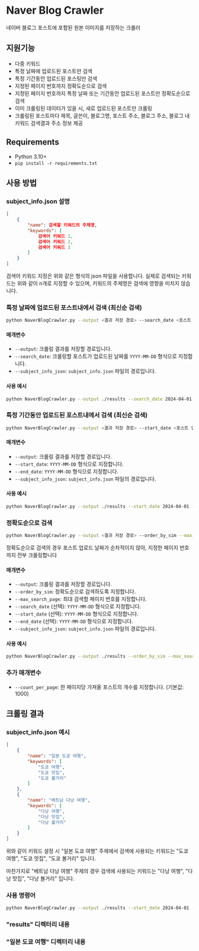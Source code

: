 # Naver Blog Crawler
네이버 블로그 포스트에 포함된 원본 이미지를 저장하는 크롤러

## 지원기능
- 다중 키워드
- 특정 날짜에 업로드된 포스트만 검색
- 특정 기간동안 업로드된 포스팅만 검색
- 지정된 페이지 번호까지 정확도순으로 검색
- 지정된 페이지 번호까지 특정 날짜 또는 기간동안 업로드된 포스트만 정확도순으로 검색
- 이미 크롤링된 데이터가 있을 시, 새로 업로드된 포스트만 크롤링
- 크롤링된 포스트마다 제목, 글쓴이, 블로그명, 포스트 주소, 블로그 주소, 블로그 내 키워드 검색결과 주소 정보 제공

## Requirements
- Python 3.10+
- `pip install -r requirements.txt`

## 사용 방법
### subject_info.json 설명
```json
[
    {
        "name": 검색할 키워드의 주제명,
        "keywords": [
            검색어 키워드 1,
            검색어 키워드 2,
            검색어 키워드 3
        ]
    }
]
```
검색어 키워드 지정은 위와 같은 형식의 json 파일을 사용합니다.
실제로 검색되는 키워드는 위와 같이 n개로 지정할 수 있으며, 키워드의 주제명은 검색에 영향을 미치지 않습니다.

### 특정 날짜에 업로드된 포스트내에서 검색 (최신순 검색)
```bash
python NaverBlogCrawler.py --output <결과 저장 경로> --search_date <포스트 업로드 날짜> --subject_info_json <subject_info.json 파일 경로>
```

#### 매개변수
- `--output`: 크롤링 결과를 저장할 경로입니다.
- `--search_date`: 크롤링할 포스트가 업로드된 날짜를 `YYYY-MM-DD` 형식으로 지정합니다.
- `--subject_info_json`: `subject_info.json` 파일의 경로입니다.

#### 사용 예시
```bash
python NaverBlogCrawler.py --output ./results --search_date 2024-04-01 --subject_info_json ./subject_info.json
```

### 특정 기간동안 업로드된 포스트내에서 검색 (최신순 검색)
```bash
python NaverBlogCrawler.py --output <결과 저장 경로> --start_date <포스트 업로드 날짜 범위 시작> --end_date <포스트 업로드 날짜 범위 끝> --subject_info_json <subject_info.json 파일 경로>
```

#### 매개변수
- `--output`: 크롤링 결과를 저장할 경로입니다.
- `--start_date`: `YYYY-MM-DD` 형식으로 지정합니다.
- `--end_date`: `YYYY-MM-DD` 형식으로 지정합니다.
- `--subject_info_json`: `subject_info.json` 파일의 경로입니다.

#### 사용 예시
```bash
python NaverBlogCrawler.py --output ./results --start_date 2024-04-01 --end_date 2024-04-05 --subject_info_json ./subject_info.json
```

### 정확도순으로 검색
```bash
python NaverBlogCrawler.py --output <결과 저장 경로> --order_by_sim --max_search_page <최대 검색할 페이지 번호> --subject_info_json <subject_info.json 파일 경로>
```
정확도순으로 검색의 경우 포스트 업로드 날짜가 순차적이지 않아, 지정한 페이지 번호까지 전부 크롤링합니다

#### 매개변수
- `--output`: 크롤링 결과를 저장할 경로입니다.
- `--order_by_sim`: 정확도순으로 검색하도록 지정합니다.
- `--max_search_page`: 최대 검색할 페이지 번호를 지정합니다.
- `--search_date` (선택): `YYYY-MM-DD` 형식으로 지정합니다.
- `--start_date` (선택): `YYYY-MM-DD` 형식으로 지정합니다.
- `--end_date` (선택): `YYYY-MM-DD` 형식으로 지정합니다.
- `--subject_info_json`: `subject_info.json` 파일의 경로입니다.

#### 사용 예시
```bash
python NaverBlogCrawler.py --output ./results --order_by_sim --max_search_page 10 --subject_info_json ./subject_info.json
```

### 추가 매개변수
- `--count_per_page`: 한 페이지당 가져올 포스트의 개수를 지정합니다. (기본값: 1000)

## 크롤링 결과
### subject_info.json 예시
```json
[
    {
        "name": "일본 도쿄 여행",
        "keywords": [
            "도쿄 여행",
            "도쿄 맛집",
            "도쿄 볼거리"
        ]
    },
    {
        "name": "베트남 다낭 여행",
        "keywords": [
            "다낭 여행",
            "다낭 맛집",
            "다낭 볼거리"
        ]
    }
]
```
위와 같이 키워드 설정 시 "일본 도쿄 여행" 주제에서 검색에 사용되는 키워드는 "도쿄 여행", "도쿄 맛집", "도쿄 볼거리" 입니다.

마찬가지로 "베트남 다낭 여행" 주제의 경우 검색에 사용되는 키워드는 "다낭 여행", "다낭 맛집", "다낭 볼거리" 입니다.

### 사용 명령어
```bash
python NaverBlogCrawler.py --output ./results --start_date 2024-04-01 --end_date 2024-04-05 --subject_info_json ./subject_info.json
```

### "results" 디렉터리 내용

### "일본 도쿄 여행" 디렉터리 내용